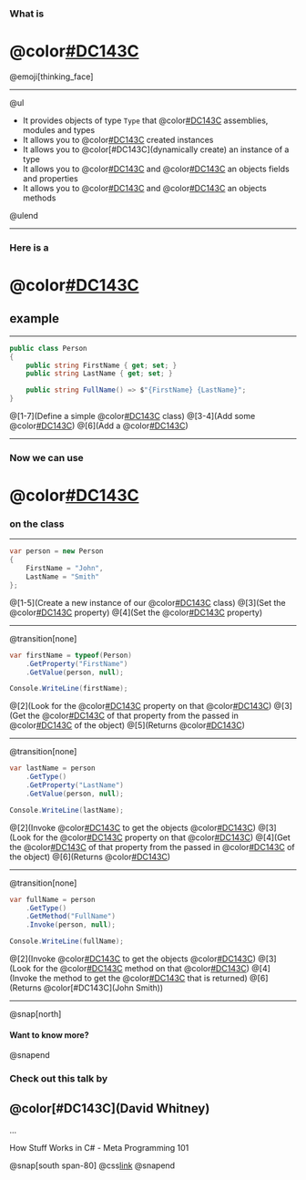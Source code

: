### What is
# @color[#DC143C](Reflection?)
@emoji[thinking_face]

---

@ul

- It provides objects of type `Type` that @color[#DC143C](describe) assemblies, modules and types
- It allows you to @color[#DC143C](inspect) created instances
- It allows you to @color[#DC143C](dynamically create) an instance of a type
- It allows you to @color[#DC143C](locate) and @color[#DC143C](access) an objects fields and properties
- It allows you to @color[#DC143C](locate) and @color[#DC143C](invoke) an objects methods

@ulend

---

### Here is a
# @color[#DC143C](Simple)
## example

---

```cs
public class Person
{
    public string FirstName { get; set; }
    public string LastName { get; set; }

    public string FullName() => $"{FirstName} {LastName}";
}
```

@[1-7](Define a simple @color[#DC143C](`Person`) class)
@[3-4](Add some @color[#DC143C](properties))
@[6](Add a @color[#DC143C](method))

---

### Now we can use
# @color[#DC143C](reflection)
### on the class

---

```cs
var person = new Person
{
    FirstName = "John",
    LastName = "Smith"
};
```

@[1-5](Create a new instance of our @color[#DC143C](`Person`) class)
@[3](Set the @color[#DC143C](FirstName) property)
@[4](Set the @color[#DC143C](LastName) property)

---
@transition[none]

```cs
var firstName = typeof(Person)
    .GetProperty("FirstName")
    .GetValue(person, null);

Console.WriteLine(firstName);
```

@[2](Look for the @color[#DC143C](FirstName) property on that @color[#DC143C](`Type`))
@[3](Get the @color[#DC143C](value) of that property from the passed in @color[#DC143C](instance) of the object)
@[5](Returns @color[#DC143C](John))

---
@transition[none]

```cs
var lastName = person
    .GetType()
    .GetProperty("LastName")
    .GetValue(person, null);

Console.WriteLine(lastName);
```

@[2](Invoke @color[#DC143C](`GetType`) to get the objects @color[#DC143C](`Type`))
@[3](Look for the @color[#DC143C](LastName) property on that @color[#DC143C](`Type`))
@[4](Get the @color[#DC143C](value) of that property from the passed in @color[#DC143C](instance) of the object)
@[6](Returns @color[#DC143C](Smith))

---
@transition[none]

```cs
var fullName = person
    .GetType()
    .GetMethod("FullName")
    .Invoke(person, null);

Console.WriteLine(fullName);
```

@[2](Invoke @color[#DC143C](`GetType`) to get the objects @color[#DC143C](`Type`))
@[3](Look for the @color[#DC143C](FullName) method on that @color[#DC143C](`Type`))
@[4](Invoke the method to get the @color[#DC143C](value) that is returned)
@[6](Returns @color[#DC143C](John Smith))

---

@snap[north]
#### Want to know more?
@snapend

### Check out this talk by
## @color[#DC143C](David Whitney)

...

How Stuff Works in C# - Meta Programming 101

@snap[south span-80]
@css[link](https://www.youtube.com/watch?v=cnpFNUFRqjQ)
@snapend
